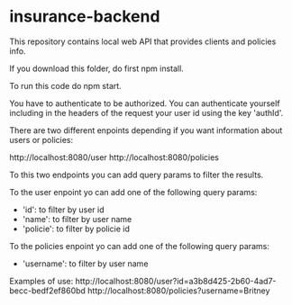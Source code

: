 # insurance-backend

This repository contains local web API that provides clients and policies info.

If you download this folder, do first npm install.

To run this code do npm start.

You have to authenticate to be authorized. You can authenticate yourself including in the headers of the request your user id using the key 'authId'.

There are two different enpoints depending if you want information about users or policies:

http://localhost:8080/user
http://localhost:8080/policies

To this two endpoints you can add query params to filter the results.

To the user enpoint yo can add one of the following query params: 
- 'id': to filter by user id
- 'name': to filter by user name
- 'policie': to filter by policie id

To the policies enpoint yo can add one of the following query params: 
- 'username': to filter by user name

Examples of use:
http://localhost:8080/user?id=a3b8d425-2b60-4ad7-becc-bedf2ef860bd
http://localhost:8080/policies?username=Britney
